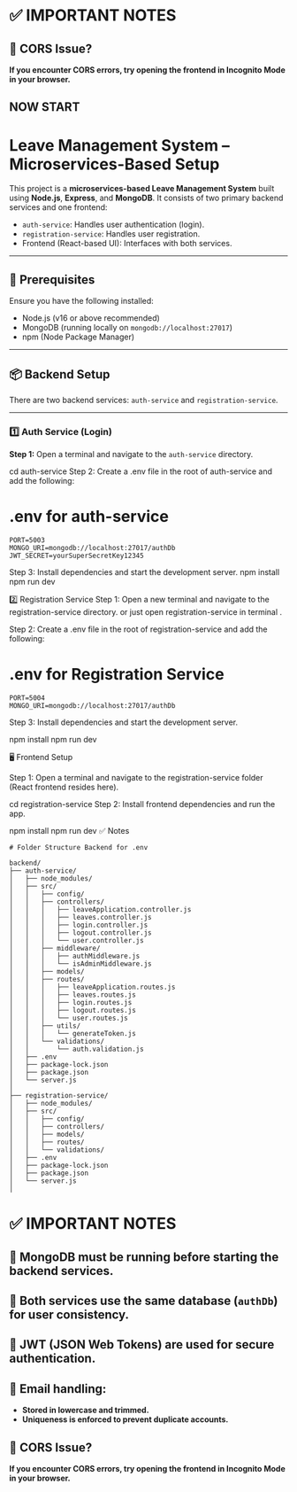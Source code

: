 # ✅ **IMPORTANT NOTES**
## 🔹 **CORS Issue?**
**If you encounter CORS errors, try opening the frontend in Incognito Mode in your browser.**

## NOW START 


# Leave Management System – Microservices-Based Setup

This project is a **microservices-based Leave Management System** built using **Node.js**, **Express**, and **MongoDB**. It consists of two primary backend services and one frontend:

- `auth-service`: Handles user authentication (login).
- `registration-service`: Handles user registration.
- Frontend (React-based UI): Interfaces with both services.

---

## 🔧 Prerequisites

Ensure you have the following installed:

- Node.js (v16 or above recommended)
- MongoDB (running locally on `mongodb://localhost:27017`)
- npm (Node Package Manager)

---

## 📦 Backend Setup

There are two backend services: `auth-service` and `registration-service`.

---

### 1️⃣ Auth Service (Login)

**Step 1:** Open a terminal and navigate to the `auth-service` directory.


cd auth-service
Step 2: Create a .env file in the root of auth-service and add the following:

# .env for auth-service
```
PORT=5003
MONGO_URI=mongodb://localhost:27017/authDb
JWT_SECRET=yourSuperSecretKey12345
```
Step 3: Install dependencies and start the development server.
npm install
npm run dev


2️⃣ Registration Service
Step 1: Open a new terminal and navigate to the registration-service directory.  or just open registration-service in terminal .

Step 2: Create a .env file in the root of registration-service and add the following:

# .env for Registration Service
```
PORT=5004
MONGO_URI=mongodb://localhost:27017/authDb
```
Step 3: Install dependencies and start the development server.

npm install
npm run dev

🖥️ Frontend Setup

Step 1: Open a terminal and navigate to the registration-service folder (React frontend resides here).

cd registration-service
Step 2: Install frontend dependencies and run the app.

npm install
npm run dev
✅ Notes



```
# Folder Structure Backend for .env 

backend/
├── auth-service/
│   ├── node_modules/
│   ├── src/
│   │   ├── config/
│   │   ├── controllers/
│   │   │   ├── leaveApplication.controller.js
│   │   │   ├── leaves.controller.js
│   │   │   ├── login.controller.js
│   │   │   ├── logout.controller.js
│   │   │   └── user.controller.js
│   │   ├── middleware/
│   │   │   ├── authMiddleware.js
│   │   │   └── isAdminMiddleware.js
│   │   ├── models/
│   │   ├── routes/
│   │   │   ├── leaveApplication.routes.js
│   │   │   ├── leaves.routes.js
│   │   │   ├── login.routes.js
│   │   │   ├── logout.routes.js
│   │   │   └── user.routes.js
│   │   ├── utils/
│   │   │   └── generateToken.js
│   │   └── validations/
│   │       └── auth.validation.js
│   ├── .env
│   ├── package-lock.json
│   ├── package.json
│   └── server.js
│
├── registration-service/
│   ├── node_modules/
│   ├── src/
│   │   ├── config/
│   │   ├── controllers/
│   │   ├── models/
│   │   ├── routes/
│   │   └── validations/
│   ├── .env
│   ├── package-lock.json
│   ├── package.json
│   └── server.js
│

```
# ✅ **IMPORTANT NOTES**

## 🔹 **MongoDB must be running before starting the backend services.**

## 🔹 **Both services use the same database (`authDb`) for user consistency.**

## 🔹 **JWT (JSON Web Tokens) are used for secure authentication.**

## 🔹 **Email handling:**
- **Stored in lowercase and trimmed.**
- **Uniqueness is enforced to prevent duplicate accounts.**

## 🔹 **CORS Issue?**
**If you encounter CORS errors, try opening the frontend in Incognito Mode in your browser.**
